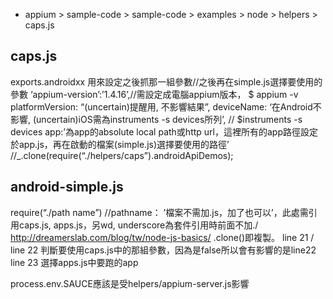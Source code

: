 * appium > sample-code > sample-code > examples > node > helpers > caps.js

## caps.js
   exports.androidxx 用來設定之後抓那一組參數//之後再在simple.js選擇要使用的參數
  ‘appium-version’:’1.4.16’,//需設定成電腦appium版本， $ appium -v
   platformVersion: “(uncertain)提醒用, 不影響結果”,
   deviceName: ‘在Android不影響, (uncertain)iOS需為instruments -s devices所列’, // $instruments -s devices
   app:’為app的absolute local path或http url，這裡所有的app路徑設定於app.js，再在啟動的檔案(simple.js)選擇要使用的路徑’ //_.clone(require(“./helpers/caps”).androidApiDemos);

## android-simple.js
   require(“./path name”) //pathname： ’檔案不需加.js，加了也可以’，此處需引用caps.js, apps.js，另wd, underscore為套件引用時前面不加./
   http://dreamerslab.com/blog/tw/node-js-basics/
   .clone()即複製。
   line 21 / line 22 判斷要使用caps.js中的那組參數，因為是false所以會有影響的是line22
   line 23 選擇apps.js中要跑的app

process.env.SAUCE應該是受helpers/appium-server.js影響